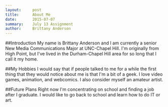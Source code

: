 ```yaml
---
layout:		post
title:		About Me
date:		2015-07-07
summary:	July 13 Assignment
author:		Brittany Anderson
---
```


##Introduction
My name is Brittany Anderson and I am currently a senior New Media 
Communications Major at UNC-Chapel Hill. I'm originally from High 
Point, but I've lived in the Durham-Chapel Hill area for so long that I 
call it my home.

##My Hobbies
I would say that if people talked to me for a while the first thing that 
they would notice about me is that I'm a bit of a geek. I love video games,
animation, and webcomics. I also consider myself an amateur artist.

##Future Plans
Right now I'm concentrating on school and finding a job after I graduate. 
I would like to go back to school and learn how to do IT or art.